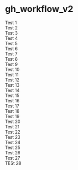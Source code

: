 # gh_workflow_v2
Test 1   
Test 2   
Test 3   
Test 4  
Test 5  
Test 6  
Test 7   
Test 8  
Test 9   
Test 10   
Test 11   
Test 12   
Test 13   
Test 14   
Test 15   
Test 16   
Test 17   
Test 18   
Test 19   
Test 20   
Test 21   
Test 22   
Test 23   
Test 24   
Test 25   
Test 26   
Test 27   
TESt 28